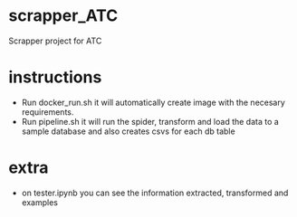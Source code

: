 # scrapper_ATC
Scrapper project for ATC

# instructions
- Run docker_run.sh it will automatically create image with the necesary requirements.
- Run pipeline.sh it will run the spider, transform and load the data to a sample database and also creates csvs for each db table

# extra
- on tester.ipynb you can see the information extracted, transformed and examples